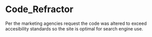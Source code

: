 # Code_Refractor

Per the marketing agencies request the code was altered to exceed accesibility standards so the site is optimal for search engine use. 
